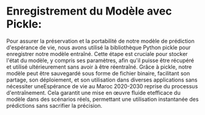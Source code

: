 # Enregistrement du Modèle avec Pickle:


Pour assurer la préservation et la portabilité de notre modèle de prédiction d'espérance de vie, nous avons utilisé la bibliothèque Python pickle pour enregistrer notre modèle entraîné. Cette étape est cruciale pour stocker l'état du modèle, y compris ses paramètres, afin qu'il puisse être récupéré et utilisé ultérieurement sans avoir à être réentraîné. Grâce à pickle, notre modèle peut être sauvegardé sous forme de fichier binaire, facilitant son partage, son déploiement, et son utilisation dans diverses applications sans nécessiter uneEspérance de vie au Maroc 2020-2030 reprise du processus d'entraînement. Cela garantit une mise en œuvre fluide etefficace du modèle dans des scénarios réels, permettant une utilisation
instantanée des prédictions sans sacrifier la précision.
